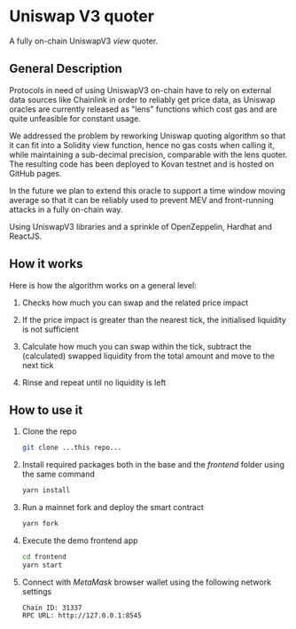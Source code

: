# Uniswap V3 quoter
A fully on-chain UniswapV3 *view* quoter.

## General Description
Protocols in need of using UniswapV3 on-chain have to rely on external data sources like Chainlink in order to reliably get price data, as Uniswap oracles are currently released as "lens" functions which cost gas and are quite unfeasible for constant usage.

We addressed the problem by reworking Uniswap quoting algorithm so that it can fit into a Solidity view function, hence no gas costs when calling it, while maintaining a sub-decimal precision, comparable with the lens quoter. The resulting code has been deployed to Kovan testnet and is hosted on GitHub pages.

In the future we plan to extend this oracle to support a time window moving average so that it can be reliably used to prevent MEV and front-running attacks in a fully on-chain way.

Using UniswapV3 libraries and a sprinkle of OpenZeppelin, Hardhat and ReactJS.

## How it works

Here is how the algorithm works on a general level:
1. Checks how much you can swap and the related price impact

2. If the price impact is greater than the nearest tick, the initialised liquidity is not sufficient 

3. Calculate how much you can swap within the tick, subtract the (calculated) swapped liquidity from the total amount and move to the next tick

4. Rinse and repeat until no liquidity is left

## How to use it

1. Clone the repo
   ```sh
   git clone ...this repo...
   ```
2. Install required packages both in the base and the *frontend* folder using the same command
   ```sh
   yarn install
   ```
3. Run a mainnet fork and deploy the smart contract
   ```sh
   yarn fork
   ```
4. Execute the demo frontend app
   ```sh
   cd frontend
   yarn start
   ```
5. Connect with *MetaMask* browser wallet using the following network settings
   ```
   Chain ID: 31337
   RPC URL: http://127.0.0.1:8545
   ```
